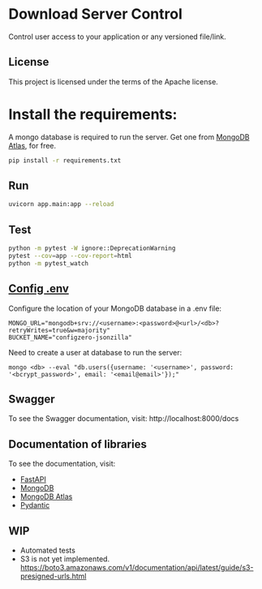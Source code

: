 # Download Server Control
Control user access to your application or any versioned file/link.

## License

This project is licensed under the terms of the Apache license.

# Install the requirements:
A mongo database is required to run the server.
Get one from [MongoDB Atlas](https://www.mongodb.com/cloud/atlas), for free.
```bash
pip install -r requirements.txt
```

## Run
```bash
uvicorn app.main:app --reload
```

## Test
```bash
python -m pytest -W ignore::DeprecationWarning
pytest --cov=app --cov-report=html
python -m pytest_watch
```

## [Config .env](https://fastapi.tiangolo.com/advanced/settings/#reading-a-env-file)
Configure the location of your MongoDB database in a .env file:
```
MONGO_URL="mongodb+srv://<username>:<password>@<url>/<db>?retryWrites=true&w=majority"
BUCKET_NAME="configzero-jsonzilla"
```

Need to create a user at database to run the server:
```
mongo <db> --eval "db.users({username: '<username>', password: '<bcrypt_password>', email: '<email@email>'});"
```

## Swagger
To see the Swagger documentation, visit:
http://localhost:8000/docs


## Documentation of libraries
To see the documentation, visit:
* [FastAPI](https://fastapi.tiangolo.com/)
* [MongoDB](https://www.mongodb.com/)
* [MongoDB Atlas](https://www.mongodb.com/cloud/atlas)
* [Pydantic](https://pydantic-docs.helpmanual.io/)

## WIP
* Automated tests
* S3 is not yet implemented.
https://boto3.amazonaws.com/v1/documentation/api/latest/guide/s3-presigned-urls.html
